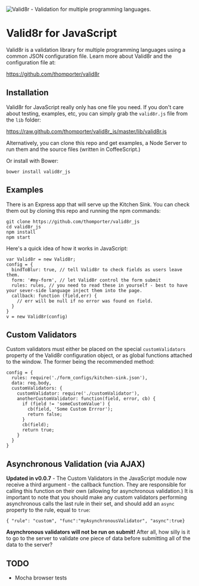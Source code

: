![Valid8r - Validation for multiple programming languages.](https://raw.github.com/thomporter/valid8r/master/logo.png)

# Valid8r for JavaScript

Valid8r is a validation library for multiple programming languages using a common
JSON configuration file. Learn more about Valid8r and the configuration file
at:

https://github.com/thomporter/valid8r

## Installation

Valid8r for JavaScript really only has one file you need.  If you don't care about
testing, examples, etc, you can simply grab the `valid8r.js` file from the
`lib` folder: 

https://raw.github.com/thomporter/valid8r_js/master/lib/valid8r.js

Alternatively, you can clone this repo and get examples, a Node Server to run them
and the source files (written in CoffeeScript.)

Or install with Bower:

	bower install valid8r_js

## Examples

There is an Express app that will serve up the Kitchen Sink.  You can check 
them out by cloning this repo and running the npm commands:

	git clone https://github.com/thomporter/valid8r_js
	cd valid8r_js
	npm install
	npm start

Here's a quick idea of how it works in JavaScript:

	var Valid8r = new Valid8r;
	config = {
	  bindToBlur: true, // tell Valid8r to check fields as users leave them.
	  form: '#my-form', // let Valid8r control the form submit 
	  rules: rules, // you need to read these in yourself - best to have your sever-side language inject them into the page.
	  callback: function (field,err) {
	    // err will be null if no error was found on field.
	  }
	}
	v = new Valid8r(config)
    

## Custom Validators

Custom validators must either be placed on the special `customValidators` 
property of the Valid8r configuration object, or as global functions attached
to the window.  The former being the recommended method: 

	config = {
	  rules: require('./form_configs/kitchen-sink.json'),
	  data: req.body,
	  customValidators: {
	    customValidator: require('./customValidator'),
	    anotherCustomValidator: function(field, error, cb) {
	      if (field != 'someCustomValue') {
	        cb(field, 'Some Custom Errror');
	        return false;
	      } 
	      cb(field);
          return true;
	    }
	  }
	}

## Asynchronous Validation (via AJAX)
**Updated in v0.0.7** - The Custom Validators in the JavaScript module now
receive a third argument - the callback function.  They are responsible for
calling this function on their own (allowing for asynchronous validation.)
It is important to note that you should make any custom validators performing
asynchronous calls the last rule in their set, and should add an `async` 
property to the rule, equal to `true`:

	{ "rule": "custom", "func":"myAsynchronousValidator", "async":true} 

**Asynchronous validators will not be run on submit!** After all, how silly is 
it to go to the server to validate one piece of data before submitting all of 
the data to the server?

## TODO

* Mocha browser tests